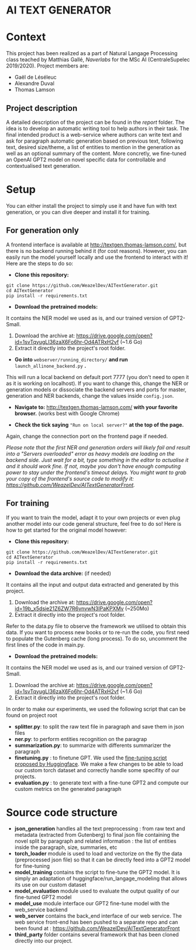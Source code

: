 # AI TEXT GENERATOR

# Context

This project has been realized as a part of Natural Langage Processing class teached by Matthias Gallé, *Naverlabs* for the MSc AI  (CentraleSupelec 2019/2020). Project members are: 

- Gaël de Léséleuc
- Alexandre Duval
- Thomas Lamson

## Project description

A detailed description of the project can be found in the *report* folder. The idea is to develop an automatic writing tool to help authors in their task. The final intended product is a web-service where authors can write text and ask for paragraph automatic generation based on previous text, following text, desired size/theme, a list of entities to mention in the generation as well as an optional summary of the content. More concretly, we fine-tuned an OpenAI GPT2 model on novel specific data for controllable and contextualised text generation.

# Setup

You can either install the project to simply use it and have fun with text generation, or you can dive deeper and install it for training.

## For generation only

A frontend interface is available at http://textgen.thomas-lamson.com/, but there is no backend running behind it (for cost reasons). However, you can easily run the model yourself locally and use the frontend to interact with it! Here are the steps to do so:

- **Clone this repository:**
```
git clone https://github.com/WeazelDev/AITextGenerator.git
cd AITextGenerator
pip install -r requirements.txt
```

- **Download the pretrained models:**

It contains the NER model we used as is, and our trained version of GPT2-Small.

1. Download the archive at: https://drive.google.com/open?id=1svTqyugLI36zaX6Fo6hr-Od4ATRxH2vf (~1.6 Go)
2. Extract it directly into the project's root folder.

- **Go into** ```webserver/running_directory/``` **and run** ```launch_allinone_backend.py``` **.**

This will run a local backend on default port 7777 (you don't need to open it as it is working on localhost). If you want to change this, change the NER or generation models or dissociate the backend servers and ports for master, generation and NER backends, change the values inside ```config.json```.

- **Navigate to:** http://textgen.thomas-lamson.com/ **with your favorite browser.** (works best with Google Chrome)

- **Check the tick saying** ```"Run on local server?"``` **at the top of the page.**

Again, change the connection port on the frontend page if needed.

*Please note that the first NER and generation orders will likely fail and result into a "Servers overloaded" error as heavy models are loading on the backend side. Just wait for a bit, type something in the editor to actualise it and it should work fine. If not, maybe you don't have enough computing power to stay under the frontend's timeout delays. You might want to grab your copy of the frontend's source code to modify it: https://github.com/WeazelDev/AITextGeneratorFront.*

## For training

If you want to train the model, adapt it to your own projects or even plug another model into our code general structure, feel free to do so! Here is how to get started for the original model however:

- **Clone this repository:**
```
git clone https://github.com/WeazelDev/AITextGenerator.git
cd AITextGenerator
pip install -r requirements.txt
```

- **Download the data archive:** (if needed)

It contains all the input and output data extracted and generated by this project.

1. Download the archive at: https://drive.google.com/open?id=19b_x5dsie21Z6ZW7R6vnvwN3IPaKPXMv (~250Mo)
2. Extract it directly into the project's root folder.

Refer to the data.py file to observe the framework we utilised to obtain this data. If you want to process new books or to re-run the code, you first need to populate the Gutenberg cache (long process). To do so, uncomment the first lines of the code in main.py. 

- **Download the pretrained models:**

It contains the NER model we used as is, and our trained version of GPT2-Small.

1. Download the archive at: https://drive.google.com/open?id=1svTqyugLI36zaX6Fo6hr-Od4ATRxH2vf (~1.6 Go)
2. Extract it directly into the project's root folder.

In order to make our experiments, we used the following script that can be found on project root 
- **splitter.py**: to split the raw text file in paragraph and save them in json files 
- **ner.py**: to perform entities recognition on the paragrap 
- **summarization.py**: to summarize with differents summarizer the paragraph 
- **finetuning.py** : to finetune GPT. We used the [fine-tuning script proposed by Huggingface](https://github.com/huggingface/transformers/blob/master/examples/run_language_modeling.py). We make a few changes to be able to load our custom torch dataset and correctly handle some specifity of our projects. 
- **evaluation.py** : to generate text with a fine-tune GPT2 and compute our custom metrics on the generated paragraph 

# Source code structure

- **json_generation** handles all the text preprocessing : from raw text and metadata (extracted from Gutenberg) to final json file containing the novel split by paragraph and related information : the list of entities inside the paragraph, size, summaries, etc 
- **torch_loader** module is used to load and vectorize on the fly the data (preprocessed json file) so that it can be directly feed into a GPT2 model for fine-tuning
- **model_training** contains the script to fine-tune the GPT2 model. It is simply an adaptation of huggingface/run_langage_modeling that allows its use on our custom dataset
- **model_evaluation** module used to evaluate the output quality of our fine-tuned GPT2 model 
- **model_use** module interface our GPT2 fine-tune model with the web_service backend 
- **web_server** contains the back_end interface of our web service. The web service front-end has been pushed to a separate repo and can been found at : https://github.com/WeazelDev/AITextGeneratorFront
- **third_party** folder contains several framework that has been cloned directly into our project. 
